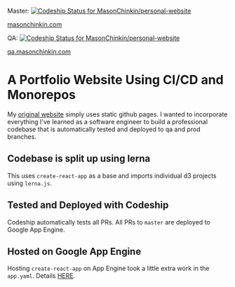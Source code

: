 Master: [![Codeship Status for MasonChinkin/personal-website](https://app.codeship.com/projects/57fe8120-b952-0137-1cc4-5285da35f3f1/status?branch=master)](https://app.codeship.com/projects/364697)

[masonchinkin.com](masonchinkin.com)

QA: [![Codeship Status for MasonChinkin/personal-website](https://app.codeship.com/projects/57fe8120-b952-0137-1cc4-5285da35f3f1/status?branch=develop)](https://app.codeship.com/projects/364697)

[qa.masonchinkin.com](qa.masonchinkin.com)


# A Portfolio Website Using CI/CD and Monorepos

My [original website](https://masonchinkin.github.io/) simply uses static github pages. I wanted to incorporate everything I've learned as a software engineer to build a professional codebase that is automatically tested and deployed to qa and prod branches.

## Codebase is split up using lerna

This uses `create-react-app` as a base and imports individual d3 projects using `lerna.js`.

## Tested and Deployed with Codeship

Codeship automatically tests all PRs. All PRs to `master` are deployed to Google App Engine. 

## Hosted on Google App Engine

Hosting `create-react-app` on App Engine took a little extra work in the `app.yaml`. Details [HERE](https://stackoverflow.com/a/54825554).
